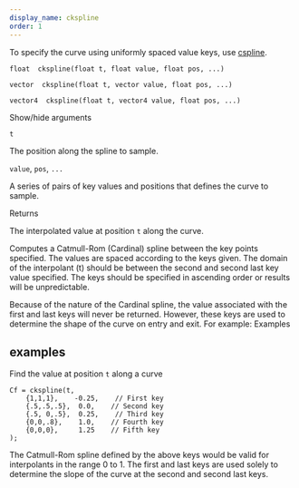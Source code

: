 ```yaml
---
display_name: ckspline
order: 1
---
```

To specify the curve using uniformly spaced value keys, use [cspline](cspline.html "Samples a Catmull-Rom (Cardinal) spline defined by uniformly spaced keys.").

`float  ckspline(float t, float value, float pos, ...)`

`vector  ckspline(float t, vector value, float pos, ...)`

`vector4  ckspline(float t, vector4 value, float pos, ...)`

Show/hide arguments

`t`

The position along the spline to sample.

`value`, `pos`, `...`

A series of pairs of key values and positions that defines the curve to sample.

Returns

The interpolated value at position `t` along the curve.

Computes a Catmull-Rom (Cardinal) spline between the key points
specified. The values are spaced according to the keys given. The domain
of the interpolant (t) should be between the second and second last key
value specified. The keys should be specified in ascending order or
results will be unpredictable.

Because of the nature of the Cardinal spline, the value associated with
the first and last keys will never be returned. However, these keys are
used to determine the shape of the curve on entry and exit. For
example:
Examples

## examples

Find the value at position `t` along a curve

```vex
Cf = ckspline(t,
    {1,1,1},    -0.25,    // First key
    {.5,.5,.5},  0.0,    // Second key
    {.5, 0,.5},  0.25,    // Third key
    {0,0,.8},    1.0,    // Fourth key
    {0,0,0},     1.25    // Fifth key
);

```

The Catmull-Rom spline defined by the above keys would be valid for
interpolants in the range 0 to 1. The first and last keys are used
solely to determine the slope of the curve at the second and second last
keys.
